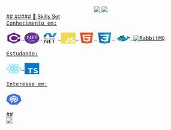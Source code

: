 <div align="center">
   <a href="https://github.com/fernandosmace">
      <img height="165em" src="https://github-readme-stats.vercel.app/api?username=fernandosmace&show_icons=true&theme=nightowl&include_all_commits=true&count_private=true"/>
      <img height="165em" src="https://github-readme-stats.vercel.app/api/top-langs/?username=fernandosmace&layout=compact&langs_count=7&theme=nightowl"/>
</div>
##
##### 🧠 Skills Set 
<div style="display: inline_block;">
<kbd align="center">
<kbd>Conhecimento em:</kbd>
<br />
<br />
<img align="center" title="C#" alt="CSHARP" height="30" width="40" src="https://github.com/devicons/devicon/blob/master/icons/csharp/csharp-plain.svg">
<img align="center" title=".NET" alt="dotnet" height="30" width="40" src="https://github.com/devicons/devicon/blob/master/icons/dotnetcore/dotnetcore-original.svg">
<img align="center" title=".NET" alt="dotnet" height="30" width="40" src="https://raw.githubusercontent.com/devicons/devicon/master/icons/dot-net/dot-net-original-wordmark.svg">
<img align="center"  title="Javascript" alt="Js" height="30" width="40" src="https://raw.githubusercontent.com/devicons/devicon/master/icons/javascript/javascript-plain.svg">
<img align="center" title="HTML5" alt="HTML" height="30" width="40" src="https://raw.githubusercontent.com/devicons/devicon/master/icons/html5/html5-original.svg">
<img align="center"  title="CSS3" alt="CSS" height="30" width="40" src="https://raw.githubusercontent.com/devicons/devicon/master/icons/css3/css3-original.svg">
<img align="center" title="Docker" alt="dotnet" height="30" width="40" src="https://raw.githubusercontent.com/devicons/devicon/master/icons/docker/docker-original.svg">
<img align="center" title="RabbitMQ" alt="RabbitMQ" height="30" width="40" src="https://www.svgrepo.com/show/303576/rabbitmq-logo.svg">
<br />
<br /> 
</kbd>
<kbd align="center">
<kbd>Estudando:</kbd>
<br />
<br />    
<img align="center" title="React" alt="React" height="30" width="40" src="https://raw.githubusercontent.com/devicons/devicon/master/icons/react/react-original.svg"> 
<img align="center" title="TypeScript" alt="TypeScript" height="30" width="40" src="https://raw.githubusercontent.com/devicons/devicon/master/icons/typescript/typescript-plain.svg"> 
<br />
<br />
</kbd> 
<kbd align="center">
<kbd>Interesse em:</kbd> 
<br />
<br />    
<img align="center" title="RabbitMQ" alt="RabbitMQ" height="30" width="40" src="https://raw.githubusercontent.com/devicons/devicon/master/icons/kubernetes/kubernetes-plain.svg">
<br />
<br />
</kbd>
</div>
##
<div> 
<a href="https://www.linkedin.com/in/fsoaresmacedo/" target="_blank"><img src="https://img.shields.io/badge/-LinkedIn-%230077B5?style=for-the-badge&logo=linkedin&logoColor=white" target="_blank"></a> 
</div>
